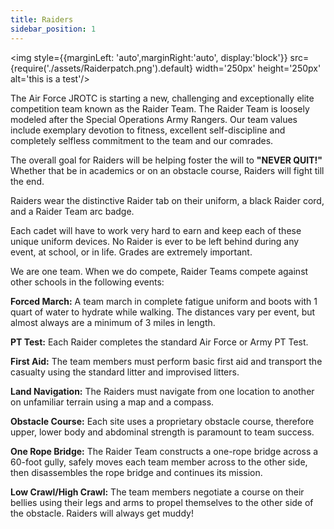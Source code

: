 ```yaml
---
title: Raiders
sidebar_position: 1
---
```



<img  style={{marginLeft: 'auto',marginRight:'auto', display:'block'}}
src={require('./assets/Raiderpatch.png').default} width='250px' height='250px' alt='this is a test'/>

The Air Force JROTC is starting a new, challenging and exceptionally elite competition team known as the Raider Team.
The Raider Team is loosely modeled after the Special Operations Army Rangers. Our team values include exemplary devotion to fitness, excellent self-discipline and completely selfless commitment to the team and our comrades.

The overall goal for Raiders will be helping foster the will to **"NEVER QUIT!"** Whether that be in academics or on an obstacle course, Raiders will fight till the end.

Raiders wear the distinctive Raider tab on their uniform, a black Raider cord, and a Raider Team arc badge.

Each cadet will have to work very hard to earn and keep each of these unique uniform devices. No Raider is ever to be left behind during any event, at school, or in life. Grades are extremely important.

We are one team. When we do compete, Raider Teams compete against other schools in the following events:

**Forced March:** A team march in complete fatigue uniform and boots with 1 quart of water to hydrate while walking. The distances vary per event, but almost always are a minimum of 3 miles in length.

**PT Test:** Each Raider completes the standard Air Force or Army PT Test.

**First Aid:** The team members must perform basic first aid and transport the casualty using the standard litter and improvised litters.

**Land Navigation:** The Raiders must navigate from one location to another on unfamiliar terrain using a map and a compass.

**Obstacle Course:** Each site uses a proprietary obstacle course, therefore upper, lower body and abdominal strength is paramount to team success.

**One Rope Bridge:** The Raider Team constructs a one-rope bridge across a 60-foot gully, safely moves each team member across to the other side, then disassembles the rope bridge and continues its mission.

**Low Crawl/High Crawl:** The team members negotiate a course on their bellies using their legs and arms to propel themselves to the other side of the obstacle. Raiders will always get muddy!
